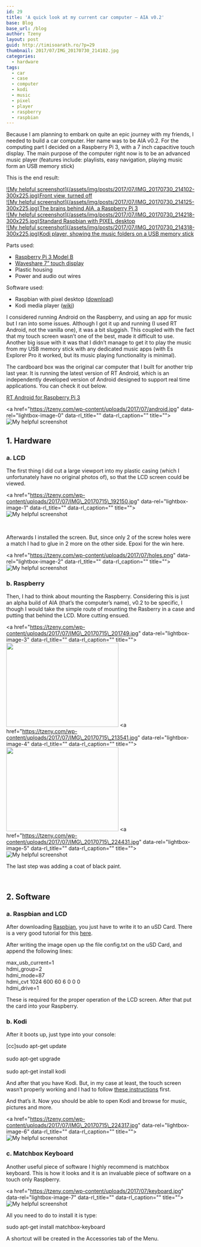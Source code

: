 ```yaml
---
id: 29
title: 'A quick look at my current car computer – AIA v0.2'
base: Blog
base_url: /blog
author: Tzeny
layout: post
guid: http://timisoarath.ro/?p=29
thumbnail: 2017/07/IMG_20170730_214102.jpg
categories:
  - hardware
tags:
  - car
  - case
  - computer
  - kodi
  - music
  - pixel
  - player
  - raspberry
  - raspbian
---
```

Because I am planning to embark on quite an epic journey with my friends, I needed to build a car computer. Her name was to be AIA v0.2. For the computing part I decided on a Raspberry Pi 3, with a 7 inch capacitive touch display. The main purpose of the computer right now is to be an advanced music player (features include: playlists, easy navigation, playing music form an USB memory stick)

This is the end result:

<div class="rl-gallery-container" id="rl-gallery-container-1" data-gallery_id="0"> <div class="rl-gallery rl-basicgrid-gallery " id="rl-gallery-1" data-gallery_no="1"> 

<div class="rl-gallery-item">
  <a href="https://tzeny.com/wp-content/uploads/2017/07/IMG_20170730_214102.jpg" title="Front view, turned off" data-rl_title="Front view, turned off" class="rl-gallery-link" data-rl_caption="" data-rel="lightbox-gallery-1">![My helpful screenshot](/assets/img/posts/2017/07/IMG_20170730_214102-300x225.jpg)<span class="rl-gallery-caption"><span class="rl-gallery-item-title">Front view, turned off</span></span></a>
</div>

<div class="rl-gallery-item">
  <a href="https://tzeny.com/wp-content/uploads/2017/07/IMG_20170730_214125.jpg" title="The brains behind AIA, a Raspberry Pi 3" data-rl_title="The brains behind AIA, a Raspberry Pi 3" class="rl-gallery-link" data-rl_caption="" data-rel="lightbox-gallery-1">![My helpful screenshot](/assets/img/posts/2017/07/IMG_20170730_214125-300x225.jpg)<span class="rl-gallery-caption"><span class="rl-gallery-item-title">The brains behind AIA, a Raspberry Pi 3</span></span></a>
</div>

<div class="rl-gallery-item">
  <a href="https://tzeny.com/wp-content/uploads/2017/07/IMG_20170730_214218.jpg" title="Standard Raspbian with PIXEL desktop" data-rl_title="Standard Raspbian with PIXEL desktop" class="rl-gallery-link" data-rl_caption="" data-rel="lightbox-gallery-1">![My helpful screenshot](/assets/img/posts/2017/07/IMG_20170730_214218-300x225.jpg)<span class="rl-gallery-caption"><span class="rl-gallery-item-title">Standard Raspbian with PIXEL desktop</span></span></a>
</div>

<div class="rl-gallery-item">
  <a href="https://tzeny.com/wp-content/uploads/2017/07/IMG_20170730_214318.jpg" title="Kodi player, showing the music folders on a USB memory stick" data-rl_title="Kodi player, showing the music folders on a USB memory stick" class="rl-gallery-link" data-rl_caption="" data-rel="lightbox-gallery-1">![My helpful screenshot](/assets/img/posts/2017/07/IMG_20170730_214318-300x225.jpg)<span class="rl-gallery-caption"><span class="rl-gallery-item-title">Kodi player, showing the music folders on a USB memory stick</span></span></a>
</div></div> </div>

Parts used:

  * [Raspberry Pi 3 Model B](https://www.raspberrypi.org/products/raspberry-pi-3-model-b/)
  * [Waveshare 7” touch display](http://www.waveshare.com/wiki/7inch_HDMI_LCD_(C))
  * Plastic housing
  * Power and audio out wires

Software used:

  * Raspbian with pixel desktop ([download](https://www.raspberrypi.org/downloads/raspbian/))
  * Kodi media player ([wiki](http://kodi.wiki/view/Raspberry_Pi))

I considered running Android on the Raspberry, and using an app for music but I ran into some issues. Although I got it up and running (I used RT Android, not the vanilla one), it was a bit sluggish. This coupled with the fact that my touch screen wasn’t one of the best, made it difficult to use. Another big issue with it was that I didn’t manage to get it to play the music from my USB memory stick with any dedicated music apps (with Es Explorer Pro it worked, but its music playing functionality is minimal).

The cardboard box was the original car computer that I built for another trip last year. It is running the latest version of RT Android, which is an independently developed version of Android designed to support real time applications. You can check it out below.

[RT Android for Raspberry Pi 3](https://rtandroid.embedded.rwth-aachen.de/downloads/raspberry-pi/)

<a href="https://tzeny.com/wp-content/uploads/2017/07/android.jpg" data-rel="lightbox-image-0" data-rl\_title="" data-rl\_caption="" title="">![My helpful screenshot](/assets/img/posts/2017/07/android-300x225.jpg)</a>

## 1. Hardware

### a. LCD

The first thing I did cut a large viewport into my plastic casing (which I unfortunately have no original photos of), so that the LCD screen could be viewed.

<a href="https://tzeny.com/wp-content/uploads/2017/07/IMG\_20170715\_192150.jpg" data-rel="lightbox-image-1" data-rl\_title="" data-rl\_caption="" title="">![My helpful screenshot](/assets/img/posts/2017/07/IMG_20170715_192150-287x300.jpg)</a>

 

Afterwards I installed the screen. But, since only 2 of the screw holes were a match I had to glue in 2 more on the other side. Epoxi for the win here.

<a href="https://tzeny.com/wp-content/uploads/2017/07/holes.png" data-rel="lightbox-image-2" data-rl\_title="" data-rl\_caption="" title="">![My helpful screenshot](/assets/img/posts/2017/07/holes-300x225.png)</a>

### b. Raspberry

Then, I had to think about mounting the Raspberry. Considering this is just an alpha build of AIA (that’s the computer’s name), v0.2 to be specific, I though I would take the simple route of mounting the Rasberry in a case and putting that behind the LCD. More cutting ensued.

<a href="https://tzeny.com/wp-content/uploads/2017/07/IMG\_20170715\_201749.jpg" data-rel="lightbox-image-3" data-rl\_title="" data-rl\_caption="" title=""><img class="alignnone wp-image-39 size-medium" src="https://tzeny.com/wp-content/uploads/2017/07/IMG_20170715_201749-300x225.jpg" alt="" width="300" height="225" srcset="https://tzeny.com/wp-content/uploads/2017/07/IMG_20170715_201749-300x225.jpg 300w, https://tzeny.com/wp-content/uploads/2017/07/IMG_20170715_201749-768x576.jpg 768w, https://tzeny.com/wp-content/uploads/2017/07/IMG_20170715_201749-1024x768.jpg 1024w, https://tzeny.com/wp-content/uploads/2017/07/IMG_20170715_201749.jpg 1200w" sizes="(min-width: 960px) 75vw, 100vw" /></a> <a href="https://tzeny.com/wp-content/uploads/2017/07/IMG\_20170715\_213541.jpg" data-rel="lightbox-image-4" data-rl\_title="" data-rl\_caption="" title=""><img class="alignnone wp-image-40 size-medium" src="https://tzeny.com/wp-content/uploads/2017/07/IMG_20170715_213541-300x225.jpg" alt="" width="300" height="225" srcset="https://tzeny.com/wp-content/uploads/2017/07/IMG_20170715_213541-300x225.jpg 300w, https://tzeny.com/wp-content/uploads/2017/07/IMG_20170715_213541-768x576.jpg 768w, https://tzeny.com/wp-content/uploads/2017/07/IMG_20170715_213541-1024x768.jpg 1024w, https://tzeny.com/wp-content/uploads/2017/07/IMG_20170715_213541.jpg 1200w" sizes="(min-width: 960px) 75vw, 100vw" /></a> <a href="https://tzeny.com/wp-content/uploads/2017/07/IMG\_20170715\_224431.jpg" data-rel="lightbox-image-5" data-rl\_title="" data-rl\_caption="" title="">![My helpful screenshot](/assets/img/posts/2017/07/IMG_20170715_224431-300x225.jpg)</a>

The last step was adding a coat of black paint.

 

## 2. Software

### a. Raspbian and LCD

After downloading [Raspbian](https://www.raspberrypi.org/downloads/raspbian/), you just have to write it to an uSD Card. There is a very good tutorial for this [here](https://www.raspberrypi.org/documentation/installation/installing-images/README.md).

After writing the image open up the file config.txt on the uSD Card, and append the following lines:

<div class="codecolorer-container text default" style="overflow:auto;white-space:nowrap;width:435px;">
  <div class="text codecolorer">
    max_usb_current=1<br /> hdmi_group=2<br /> hdmi_mode=87<br /> hdmi_cvt 1024 600 60 6 0 0 0<br /> hdmi_drive=1
  </div>
</div>

These is required for the proper operation of the LCD screen. After that put the card into your Raspberry.

### b. Kodi

After it boots up, just type into your console:

<div class="codecolorer-container bash default" style="overflow:auto;white-space:nowrap;width:435px;">
  <div class="bash codecolorer">
    <span class="br0">[</span><span class="kw2">cc</span><span class="br0">]</span><span class="kw2">sudo</span> <span class="kw2">apt-get update</span><br /> <br /> <span class="kw2">sudo</span> <span class="kw2">apt-get upgrade</span><br /> <br /> <span class="kw2">sudo</span> <span class="kw2">apt-get install</span> kodi
  </div>
</div>

And after that you have Kodi. But, in my case at least, the touch screen wasn’t properly working and I had to follow [these instructions](http://markamc.traki-iski.co.uk/raspberry-pi-2-osmc-egalax-touchscreen/) first.

And that’s it. Now you should be able to open Kodi and browse for music, pictures and more.

<a href="https://tzeny.com/wp-content/uploads/2017/07/IMG\_20170715\_224317.jpg" data-rel="lightbox-image-6" data-rl\_title="" data-rl\_caption="" title="">![My helpful screenshot](/assets/img/posts/2017/07/IMG_20170715_224317-300x225.jpg)</a>

### c. Matchbox Keyboard

Another useful piece of software I highly recommend is matchbox keyboard. This is how it looks and it is an invaluable piece of software on a touch only Raspberry.

<a href="https://tzeny.com/wp-content/uploads/2017/07/keyboard.jpg" data-rel="lightbox-image-7" data-rl\_title="" data-rl\_caption="" title="">![My helpful screenshot](/assets/img/posts/2017/07/keyboard-300x175.jpg)</a>

All you need to do to install it is type:

<div class="codecolorer-container bash default" style="overflow:auto;white-space:nowrap;width:435px;">
  <div class="bash codecolorer">
    <span class="kw2">sudo</span> <span class="kw2">apt-get install</span> matchbox-keyboard
  </div>
</div>

A shortcut will be created in the Accessories tab of the Menu.
